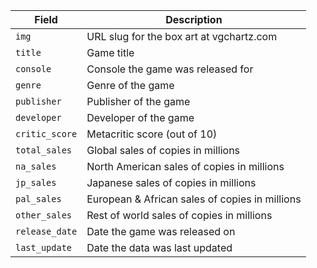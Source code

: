 | Field          | Description                                    |
| -------------- | ---------------------------------------------- |
| `img`          | URL slug for the box art at vgchartz.com       |
| `title`        | Game title                                     |
| `console`      | Console the game was released for              |
| `genre`        | Genre of the game                              |
| `publisher`    | Publisher of the game                          |
| `developer`    | Developer of the game                          |
| `critic_score` | Metacritic score (out of 10)                   |
| `total_sales`  | Global sales of copies in millions             |
| `na_sales`     | North American sales of copies in millions     |
| `jp_sales`     | Japanese sales of copies in millions           |
| `pal_sales`    | European & African sales of copies in millions |
| `other_sales`  | Rest of world sales of copies in millions      |
| `release_date` | Date the game was released on                  |
| `last_update`  | Date the data was last updated                 |
